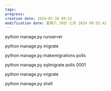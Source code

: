 ```yaml
---
tags: 
progress: 
creation date: 2024-07-20 09:52
modification date: 星期六 20日 七月 2024 09:52:42
---
```

python manage.py runserver



python manage.py migrate



python manage.py makemigrations polls

 python manage.py sqlmigrate polls 0001
 
python manage.py migrate

python manage.py shell



